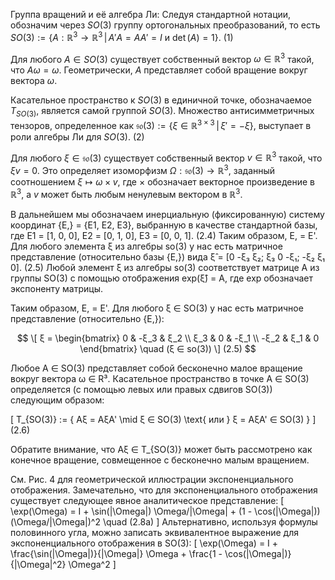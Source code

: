 Группа вращений и её алгебра Ли: Следуя стандартной нотации, обозначим через $SO(3)$ группу ортогональных преобразований, то есть $SO(3) := \{A: \mathbb{R}^3 \rightarrow \mathbb{R}^3 \, | \, A'A = AA' = I \text{ и } \det(A) = 1\}$. (1)

Для любого $A \in SO(3)$ существует собственный вектор $\omega \in \mathbb{R}^3$ такой, что $A\omega = \omega$. Геометрически, $A$ представляет собой вращение вокруг вектора $\omega$.

Касательное пространство к $SO(3)$ в единичной точке, обозначаемое $T_{SO(3)}$, является самой группой $SO(3)$. Множество антисимметричных тензоров, определенное как $\mathfrak{so}(3) := \{\xi \in \mathbb{R}^{3 \times 3} \, | \, \xi' = -\xi\}$, выступает в роли алгебры Ли для $SO(3)$. (2)

Для любого $\xi \in \mathfrak{so}(3)$ существует собственный вектор $v \in \mathbb{R}^3$ такой, что $\xi v = 0$. Это определяет изоморфизм $\Omega: \mathfrak{so}(3) \rightarrow \mathbb{R}^3$, заданный соотношением $\xi \mapsto \omega \times v$, где $\times$ обозначает векторное произведение в $\mathbb{R}^3$, а $v$ может быть любым ненулевым вектором в $\mathbb{R}^3$.

В дальнейшем мы обозначаем инерциальную (фиксированную) систему координат {E,} = {E1, E2, E3}, выбранную в качестве стандартной базы, где E1 = [1, 0, 0], E2 = [0, 1, 0], E3 = [0, 0, 1]. (2.4) Таким образом, E, = E'. Для любого элемента ξ из алгебры so(3) у нас есть матричное представление (относительно базы {E,}) вида ξ̂ = [0 -ξ₃ ξ₂; ξ₃ 0 -ξ₁; -ξ₂ ξ₁ 0]. (2.5) Любой элемент ξ из алгебры so(3) соответствует матрице A из группы SO(3) с помощью отображения exp(ξ̂) = A, где exp обозначает экспоненту матрицы.

Таким образом, E, = E'. Для любого ξ ∈ SO(3) у нас есть матричное представление (относительно {E,}):


$$
\[ ξ = \begin{bmatrix} 0 & -ξ_3 & ξ_2 \\ ξ_3 & 0 & -ξ_1 \\ -ξ_2 & ξ_1 & 0 \end{bmatrix} \quad (ξ ∈ so(3)) \] (2.5)
$$


Любое A ∈ SO(3) представляет собой бесконечно малое вращение вокруг вектора ω ∈ R³. Касательное пространство в точке A ∈ SO(3) определяется (с помощью левых или правых сдвигов SO(3)) следующим образом:

\[ T_{SO(3)} := \{ Aξ = AξA' \mid ξ ∈ SO(3) \text{ или } ξ = AξA' ∈ SO(3) \} \] (2.6)

Обратите внимание, что Aξ ∈ T_{SO(3)} может быть рассмотрено как конечное вращение, совмещенное с бесконечно малым вращением.

См. Рис. 4 для геометрической иллюстрации экспоненциального отображения. Замечательно, что для экспоненциального отображения существует следующее явное аналитическое представление:
\[ \exp(\Omega) = I + \sin(\|\Omega\|) \Omega/\|\Omega\| + (1 - \cos(\|\Omega\|))(\Omega/\|\Omega\|)^2 \quad (2.8a) \]
Альтернативно, используя формулы половинного угла, можно записать эквивалентное выражение для экспоненциального отображения в SO(3):
\[ \exp(\Omega) = I + \frac{\sin(\|\Omega\|)}{\|\Omega\|} \Omega + \frac{1 - \cos(\|\Omega\|)}{\|\Omega\|^2} \Omega^2 \]

